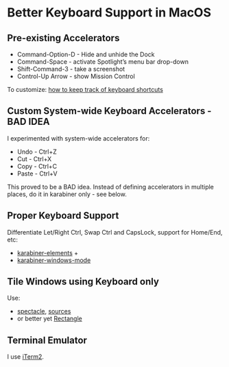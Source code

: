 # Better Keyboard Support in MacOS

## Pre-existing Accelerators

* Command-Option-D - Hide and unhide the Dock
* Command-Space - activate Spotlight’s menu bar drop-down
* Shift-Command-3 - take a screenshot
* Control-Up Arrow - show Mission Control

To customize: [how to keep track of keyboard
shortcuts](https://www.macworld.com/article/217325/how-to-keep-track-of-keyboard-shortcuts.html)

## Custom System-wide Keyboard Accelerators - BAD IDEA

I experimented with system-wide accelerators for:

* Undo - Ctrl+Z
* Cut - Ctrl+X
* Copy - Ctrl+C
* Paste - Ctrl+V

This proved to be a BAD idea.  Instead of defining accelerators in multiple
places, do it in karabiner only - see below.

## Proper Keyboard Support

Differentiate Let/Right Ctrl, Swap Ctrl and CapsLock, support for Home/End, etc:

* [karabiner-elements](https://karabiner-elements.pqrs.org/) +
* [karabiner-windows-mode](https://github.com/rux616/karabiner-windows-mode)

## Tile Windows using Keyboard only

Use:

* [spectacle](https://www.spectacleapp), [sources](https://github.com/eczarny/spectacle)
* or better yet [Rectangle](https://github.com/rxhanson/Rectangle)

## Terminal Emulator

I use [iTerm2](iTerm2.html).